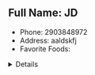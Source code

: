 
  ## Full Name: JD
  - Phone: 2903848972
  - Address: aaldskfj
  - Favorite Foods: 
  <details>
  <p>Italian</p><p>Portuguese</p><p>Mexican</p>
  </details>
  